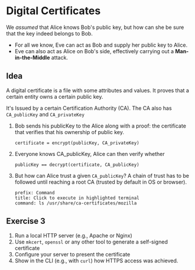 # Digital Certificates

We *assumed* that Alice knows Bob's public key, but how can she be sure that the key indeed belongs to Bob.

- For all we know, Eve can act as Bob and supply her public key to Alice.
- Eve can also act as Alice on Bob's side, effectively carrying out a **Man-in-the-Middle** attack.

## Idea

A digital certificate is a file with some attributes and values. It proves that a certain entity owns a certain public key.

It's Issued by a certain Certification Authority (CA). The CA also has `CA_publicKey` and `CA_privateKey`

1. Bob sends his publicKey to the Alice along with a proof: the certificate that verifies that his ownership of public key.

   ```
   certificate = encrypt(publicKey, CA_privateKey)
   ```

2. Everyone knows CA_publicKey, Alice can then verify whether

   ```
   publicKey == decrypt(certificate, CA_publicKey)
   ```

3. But how can Alice trust a given `CA_publicKey`? A chain of trust has to be followed until reaching a root CA (trusted by default in OS or browser).

   ```terminal:execute
   prefix: Command
   title: Click to execute in highlighted terminal
   command: ls /usr/share/ca-certificates/mozilla
   ```

## Exercise 3

1. Run a local HTTP server (e.g., Apache or Nginx)
2. Use `mkcert`, `openssl` or any other tool to generate a self-signed certificate
3. Configure your server to present the certificate
4. Show in the CLI (e.g., with `curl`) how HTTPS access was achieved.

